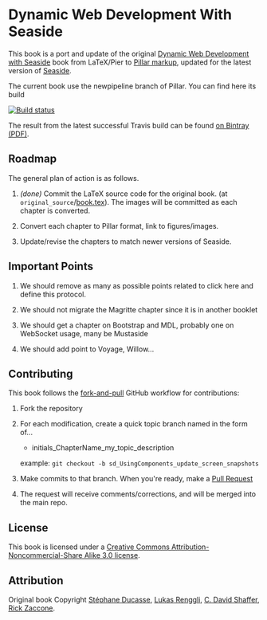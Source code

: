 # Dynamic Web Development With Seaside

This book is a port and update of the original
[Dynamic Web Development with Seaside](http://book.seaside.st/book) book from
LaTeX/Pier to [Pillar markup](https://github.com/pillar-markup/pillar),
updated for the latest version of [Seaside](http://www.seaside.st/).

The current book use the newpipeline branch of Pillar. 
You can find here its build 

[![Build status][badge]][travis]

[travis]: https://travis-ci.org/SquareBracketAssociates/DynamicWebDevelopmentWithSeaside
[badge]: https://travis-ci.org/SquareBracketAssociates/DynamicWebDevelopmentWithSeaside.svg?branch=master

The result from the latest successful Travis build can be found [on Bintray (PDF)](https://bintray.com/squarebracketassociates/wip/download_file?file_path=Seaside-wip.pdf).

## Roadmap

The general plan of action is as follows.

1. *(done)* Commit the LaTeX source code for the original book.
    (at `original_source`/[book.tex](original_source/book.tex)).
    The images will be committed as each chapter is converted.

2. Convert each chapter to Pillar format, link to figures/images.

5. Update/revise the chapters to match newer versions of Seaside.

## Important Points	

1. We should remove as many as possible points related to click here and define this protocol.

2. We should not migrate the Magritte chapter since it is in another booklet

3. We should get a chapter on Bootstrap and MDL, probably one on WebSocket usage, many be Mustaside

4. We should add point to Voyage, Willow... 


## Contributing
This book follows the
[fork-and-pull](https://help.github.com/articles/using-pull-requests/#fork--pull)
GitHub workflow for contributions:

1. Fork the repository

2. For each modification, create a quick topic branch named in the form of...

   * initials_ChapterName_my_topic_description   

   example: `git checkout -b sd_UsingComponents_update_screen_snapshots`

3. Make commits to that branch. When you're ready, make a
    [Pull Request](https://help.github.com/articles/using-pull-requests/#sending-the-pull-request)

4. The request will receive comments/corrections, and will be merged into the
    main repo.

## License
This book is licensed under a
[Creative Commons Attribution-Noncommercial-Share Alike 3.0 license](http://creativecommons.org/licenses/by-nc-sa/3.0/).

## Attribution
Original book Copyright
[Stéphane Ducasse](http://stephane.ducasse.free.fr/),
[Lukas Renggli](http://www.lukas-renggli.ch/),
[C. David Shaffer](http://www.shaffer-consulting.com/),
[Rick Zaccone](http://www.bucknell.edu/x15822.xml).
